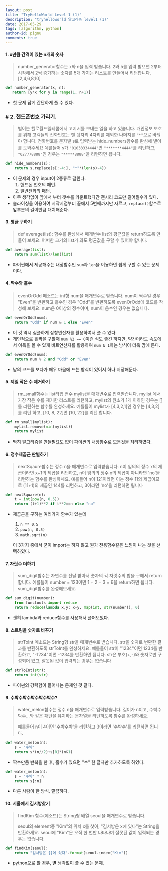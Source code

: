 ```yaml
---
layout: post
title: "TryHelloWorld Level-1 (1)"
description: "tryhelloworld 알고리즘 level1 (1)"
date: 2017-05-29
tags: [algorithm, python]
author-id: pignu
comments: true
---
```




#### 1. x만큼 간격이 있는 n개의 숫자

> number_generator함수는 x와 n을 입력 받습니다.
> 2와 5를 입력 받으면 2부터 시작해서 2씩 증가하는 숫자를 5개 가지는 리스트를 만들어서 리턴합니다.
> [2,4,6,8,10]

 ```python
def number_generator(x, n):
    return [y*x for y in range(1, n+1)]
 ```

- 첫 문제 답게 간단하게 풀 수 있다. <br>



### # 2. 핸드폰번호 가리기.

> 별이는 헬로월드텔레콤에서 고지서를 보내는 일을 하고 있습니다. 개인정보 보호를 위해 고객들의 전화번호는 맨 뒷자리 4자리를 제외한 나머지를 `"*"`으로 바꿔야 합니다.
> 전화번호를 문자열 s로 입력받는 hide_numbers함수를 완성해 별이를 도와주세요
> 예를들어 s가 `"01033334444"`면 `"*******4444"`를 리턴하고, `"027778888"`인 경우는 `"*****8888"`을 리턴하면 됩니다.

```python
def hide_numbers(s):
    return s.replace(s[:-4:], "*"*(len(s)-4))
```

- 이 문제의 경우 input이 2종류로 갈린다.
  1. 핸드폰 번호의 패턴.
  2. 일반전화의 패턴.
- 아무 생각없이 앞에서 부터 갯수를 카운트했다간 괜시리 코드만 길어질수가 있다.
- 슬라이싱을 이용하여 시작지점부터 끝에서 5번째까지만 자르고, `replace()`함수로 앞부분의 길이만큼 대치해준다.<br>

#### 3. 평균 구하기

> def average(list):
> 함수를 완성해서 매개변수 list의 평균값을 return하도록 만들어 보세요.
> 어떠한 크기의 list가 와도 평균값을 구할 수 있어야 합니다.

```python
def average(list):
    return sum(list)/len(list)
```

- 파이썬에서 제공해주는 내장함수인 `sum`과 `len`을 이용하면 쉽게 구할 수 있는 문제이다.<br>



#### 4. 짝수와 홀수

> evenOrOdd 메소드는 int형 num을 매개변수로 받습니다.
> num이 짝수일 경우 "Even"을 반환하고 홀수인 경우 "Odd"를 반환하도록 evenOrOdd에 코드를 작성해 보세요.
> num은 0이상의 정수이며, num이 음수인 경우는 없습니다.

```python
def evenOrOdd(num):
    return "Odd" if num & 1 else "Even"
```

- 이 것 역시 심플하게 삼항연산자를 활용하여서 풀 수 있다.
- 개인적으로 홀짝을 구할때 `num %2 == 0`이런 식도 좋긴 하지만, 약간이라도 속도에서 이득을 볼 수 있게 비트연산자를 활용하여 `num & 1`하는 방식이 더욱 맘에 든다.

```python
def evenOrOdd(num):
    return num % 2 and "Odd" or "Even"
```

- 남의 코드를 보다가 매우 마음에 드는 방식이 있어서 하나 저장해둔다.<br>



#### 5. 제일 작은 수 제거하기

> rm_small함수는 list타입 변수 mylist을 매개변수로 입력받습니다.
> mylist 에서 가장 작은 수를 제거한 리스트를 리턴하고, mylist의 원소가 1개 이하인 경우는 []를 리턴하는 함수를 완성하세요.
> 예를들어 mylist가 [4,3,2,1]인 경우는 [4,3,2]를 리턴 하고, [10, 8, 22]면 [10, 22]를 리턴 합니다.

```python
def rm_small(mylist):
    mylist.remove(min(mylist))
    return mylist
```

- 딱히 알고리즘을 만들필요도 없이 파이썬의 내장함수로 모든것을 처리하였다.<br>



#### 6. 정수제곱근 판별하기

> nextSqaure함수는 정수 n을 매개변수로 입력받습니다.
> n이 임의의 정수 x의 제곱이라면 x+1의 제곱을 리턴하고, n이 임의의 정수 x의 제곱이 아니라면 'no'을 리턴하는 함수를 완성하세요.
> 예를들어 n이 121이라면 이는 정수 11의 제곱이므로 (11+1)의 제곱인 144를 리턴하고, 3이라면 'no'을 리턴하면 됩니다

```python
def nextSquare(n):
    t = int(pow(n, 0.5))
    return (t+1)**2 if t**2==n else "no"
```

- 제곱근을 구하는 여러가지 함수가 있는데 

  1. `n ** 0.5`
  2. `pow(n, 0.5)`
  3. `math.sqrt(n)`

  이 3가지 중에서 굳이 import는 하지 않고 뭔가 전용함수같은 느낌이 나는 것을 선택하였다. <br>



#### 7. 자릿수 더하기

> sum_digit함수는 자연수를 전달 받아서 숫자의 각 자릿수의 합을 구해서 return합니다.
> 예를들어 number = 123이면 1 + 2 + 3 = 6을 return하면 됩니다.
> sum_digit함수를 완성해보세요.

```python
def sum_digit(number):
    from functools import reduce
    return reduce(lambda x,y: x+y, map(int, str(number)), 0)
```

- 괜히 lambda와 reduce함수를 사용해서 풀어보았다.<br>



#### 8. 스트링을 숫자로 바꾸기

> strToInt 메소드는 String형 str을 매개변수로 받습니다.
> str을 숫자로 변환한 결과를 반환하도록 strToInt를 완성하세요.
> 예를들어 str이 "1234"이면 1234를 반환하고, "-1234"이면 -1234를 반환하면 됩니다.
> str은 부호(+,-)와 숫자로만 구성되어 있고, 잘못된 값이 입력되는 경우는 없습니다

```python
def strToInt(str):
    return int(str)
```

- 파이썬의 강력함이 들어나는 문제인 것 같다.<br>



#### 9. 수박수박수박수박수박수?

> water_melon함수는 정수 n을 매개변수로 입력받습니다.
> 길이가 n이고, 수박수박수...와 같은 패턴을 유지하는 문자열을 리턴하도록 함수를 완성하세요.
>
> 예를들어 n이 4이면 '수박수박'을 리턴하고 3이라면 '수박수'를 리턴하면 됩니다.

```python
def water_melon(n):
    s = "수박"
    return s*(n//2)+s[0]*(n&1)
```

- 짝수만큼 반복을 한 후, 홀수가 있으면 "수" 한 글자만 추가하도록 하였다.

```python
def water_melon(n):
    s = "수박" * n
    return s[:n]
```

- 다른 사람이 한 방식. 깔끔하다.<br>



#### 10. 서울에서 김서방찾기

> findKim 함수(메소드)는 String형 배열 seoul을 매개변수로 받습니다.
>
> seoul의 element중 "Kim"의 위치 x를 찾아, "김서방은 x에 있다"는 String을 반환하세요.
> seoul에 "Kim"은 오직 한 번만 나타나며 잘못된 값이 입력되는 경우는 없습니다.

```python
def findKim(seoul):
    return "김서방은 {}에 있다".format(seoul.index("Kim"))
```

- python으로 할 경우, 별 생각없이 풀 수 있는 문제.

























